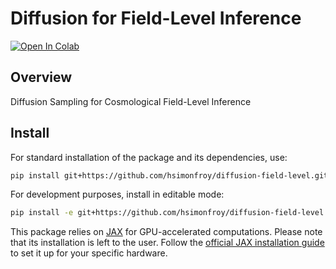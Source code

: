 # Diffusion for Field-Level Inference
<a href="https://colab.research.google.com/github/hsimonfroy/diffusion-field-level/blob/main/tests/BoltzmanSampling.ipynb" target="_parent"><img src="https://colab.research.google.com/assets/colab-badge.svg" alt="Open In Colab"/></a>

## Overview
Diffusion Sampling for Cosmological Field-Level Inference


## Install
For standard installation of the package and its dependencies, use:

```bash
pip install git+https://github.com/hsimonfroy/diffusion-field-level.git
```

For development purposes, install in editable mode:

```bash
pip install -e git+https://github.com/hsimonfroy/diffusion-field-level.git#egg=fldiffus
```

This package relies on [JAX](https://github.com/google/jax) for GPU-accelerated computations. Please note that its installation is left to the user. Follow the [official JAX installation guide](https://github.com/google/jax#installation) to set it up for your specific hardware.
